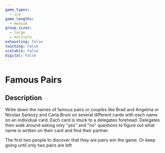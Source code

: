 ```yaml
---
game_types:
  - ice
game_lengths:
  - medium
group_sizes:
  - large
  - multiple
exhausting: False
touching: False
scalable: False
digital: False
---
```

# Famous Pairs

## Description
Write down the names of famous pairs or couples like Brad and Angelina or Nicolas Sarkozy and Carla Bruni on several different cards with each name on an individual card.
Each card is stuck to a delegates forehead. Delegates then walk around asking only "yes" and "no" questions to figure out what name is written on their card and find their partner.

The first two people to discover that they are pairs win the game. Or keep going until only two pairs are left
